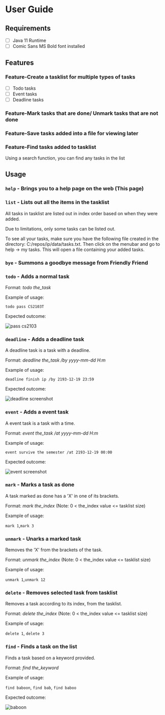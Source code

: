 # User Guide

## Requirements
- [ ] Java 11 Runtime
- [ ] Comic Sans MS Bold font installed

## Features 

### Feature-Create a tasklist for multiple types of tasks

- [ ] Todo tasks
- [ ] Event tasks
- [ ] Deadline tasks

### Feature-Mark tasks that are done/ Unmark tasks that are not done

### Feature-Save tasks added into a file for viewing later

### Feature-Find tasks added to tasklist

Using a search function, you can find any tasks in the list

## Usage

### `help` - Brings you to a help page on the web (This page)

### `list` - Lists out all the items in the tasklist

All tasks in tasklist are listed out in index order based
on when they were added.

Due to limitations, only some tasks can be listed out.

To see all your tasks, make sure you have the following file
created in the directory: C:/repos/ip/data/tasks.txt. Then click
on the menubar and go to help -> my tasks. This will open a file
containing your added tasks.

### `bye` - Summons a goodbye message from Friendly Friend

### `todo` - Adds a normal task

Format: *todo the_task*

Example of usage: 

`todo pass CS2103T`

Expected outcome:

![pass cs2103](https://user-images.githubusercontent.com/77189033/153693340-37f3da52-1658-4560-ae95-942952d6f5e3.jpg)

### `deadline` - Adds a deadline task

A deadline task is a task with a deadline.

Format: *deadline the_task /by yyyy-mm-dd H:m*

Example of usage: 

`deadline finish ip /by 2193-12-19 23:59`

Expected outcome:

![deadline screenshot](https://user-images.githubusercontent.com/77189033/153693548-494de2d5-8a37-4dca-b8fc-145f19af1cdc.jpg)

### `event` - Adds a event task

A event task is a task with a time.

Format: *event the_task /at yyyy-mm-dd H:m*

Example of usage: 

`event survive the semester /at 2193-12-19 00:00`

Expected outcome:

![event screenshot](https://user-images.githubusercontent.com/77189033/153693682-7bb7747b-9683-4e1b-9b11-94d4808fccdb.jpg)

### `mark` - Marks a task as done

A task marked as done has a 'X' in one of its brackets.

Format: *mark the_index* (Note: 0 < the_index value <= tasklist size)

Example of usage: 

`mark 1`,`mark 3` 

### `unmark` - Unarks a marked task

Removes the 'X' from the brackets of the task.

Format: *unmark the_index* (Note: 0 < the_index value <= tasklist size)

Example of usage: 

`unmark 1`,`unmark 12`

### `delete` - Removes selected task from tasklist

Removes a task according to its index, from the tasklist.

Format: *delete the_index* (Note: 0 < the_index value <= tasklist size)

Example of usage: 

`delete 1`, `delete 3`

### `find` - Finds a task on the list

Finds a task based on a keyword provided.

Format: *find the_keyword*

Example of usage: 

`find baboon`, `find bab`, `find baboo`

Expected outcome:

![baboon](https://user-images.githubusercontent.com/77189033/153694046-814cdb1a-183a-4502-a60a-d435d56884a6.jpg)


